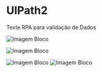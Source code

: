 # UIPath2
Texte RPA para validação de Dados


![Imagem Bloco](https://github.com/fellipespfc/UIPath2/blob/main/Fotos/2.JPG)

![Imagem Bloco](https://github.com/fellipespfc/UIPath2/blob/main/Fotos/3.JPG)

![Imagem Bloco](https://github.com/fellipespfc/UIPath2/blob/main/Fotos/4.JPG)
![Imagem Bloco](https://github.com/fellipespfc/UIPath2/blob/main/Fotos/5.JPG)
